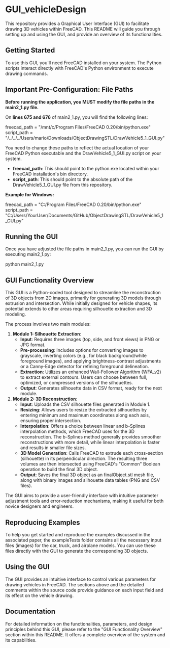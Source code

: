 # GUI_vehicleDesign

This repository provides a Graphical User Interface (GUI) to facilitate drawing 3D vehicles within FreeCAD. This README will guide you through setting up and using the GUI, and provide an overview of its functionalities.

## **Getting Started**

To use this GUI, you'll need FreeCAD installed on your system. The Python scripts interact directly with FreeCAD's Python environment to execute drawing commands.

## **Important Pre-Configuration: File Paths**

**Before running the application, you MUST modify the file paths in the main2\_1.py file.**

On **lines 675 and 676** of main2\_1.py, you will find the following lines:

freecad\_path \= "/mnt/c/Program Files/FreeCAD 0.20/bin/python.exe"  
script\_path \= "/../../../Users/mario/Downloads/ObjectDrawingSTL/DrawVehicle5\_1\_GUI.py"

You need to change these paths to reflect the actual location of your FreeCAD Python executable and the DrawVehicle5\_1\_GUI.py script on your system.

* **freecad\_path**: This should point to the python.exe located within your FreeCAD installation's bin directory.  
* **script\_path**: This should point to the absolute path of the DrawVehicle5\_1\_GUI.py file from this repository.

**Example for Windows:**

freecad\_path \= "C:/Program Files/FreeCAD 0.20/bin/python.exe"  
script\_path \= "C:/Users/YourUser/Documents/GitHub/ObjectDrawingSTL/DrawVehicle5\_1\_GUI.py"

## **Running the GUI**

Once you have adjusted the file paths in main2\_1.py, you can run the GUI by executing main2\_1.py:

python main2\_1.py

## **GUI Functionality Overview**

This GUI is a Python-coded tool designed to streamline the reconstruction of 3D objects from 2D images, primarily for generating 3D models through extrusion and intersection. While initially designed for vehicle shapes, its potential extends to other areas requiring silhouette extraction and 3D modeling.

The process involves two main modules:

1. **Module 1: Silhouette Extraction**:  
   * **Input**: Requires three images (top, side, and front views) in PNG or JPG format.  
   * **Pre-processing**: Includes options for converting images to grayscale, inverting colors (e.g., for black background/white foreground images), and applying brightness-contrast adjustments or a Canny-Edge detector for refining foreground delineation.  
   * **Extraction**: Utilizes an enhanced Wall-Follower Algorithm (WFA\_v2) to extract external contours. Users can choose between full, optimized, or compressed versions of the silhouettes.  
   * **Output**: Generates silhouette data in CSV format, ready for the next module.  
2. **Module 2: 3D Reconstruction**:  
   * **Input**: Uploads the CSV silhouette files generated in Module 1\.  
   * **Resizing**: Allows users to resize the extracted silhouettes by entering minimum and maximum coordinates along each axis, ensuring proper intersection.  
   * **Interpolation**: Offers a choice between linear and b-Splines interpolation methods, which FreeCAD uses for the 3D reconstruction. The b-Splines method generally provides smoother reconstructions with more detail, while linear interpolation is faster and results in smaller file sizes.  
   * **3D Model Generation**: Calls FreeCAD to extrude each cross-section (silhouette) in its perpendicular direction. The resulting three volumes are then intersected using FreeCAD's "Common" Boolean operation to build the final 3D object.  
   * **Output**: Saves the final 3D object as an finalObject.stl mesh file, along with binary images and silhouette data tables (PNG and CSV files).

The GUI aims to provide a user-friendly interface with intuitive parameter adjustment tools and error-reduction mechanisms, making it useful for both novice designers and engineers.

## **Reproducing Examples**

To help you get started and reproduce the examples discussed in the associated paper, the exampleTests folder contains all the necessary input files (images) for the car, truck, and airplane models. You can use these files directly with the GUI to generate the corresponding 3D objects.

## **Using the GUI**

The GUI provides an intuitive interface to control various parameters for drawing vehicles in FreeCAD. The sections above and the detailed comments within the source code provide guidance on each input field and its effect on the vehicle drawing.

## **Documentation**

For detailed information on the functionalities, parameters, and design principles behind this GUI, please refer to the "GUI Functionality Overview" section within this README. It offers a complete overview of the system and its capabilities.
